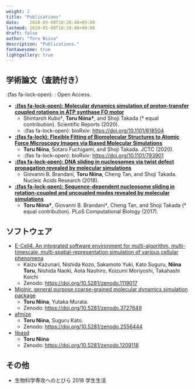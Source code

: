 ```yaml
---
weight: 2
title: "Publications"
date:    2020-05-08T18:28:40+09:00
lastmod: 2020-05-08T18:28:40+09:00
draft: false
author: "Toru Niina"
description: "Publications."
fontawesome: true
lightgallery: true
---
```


## 学術論文（査読付き）

:(fas fa-lock-open): : Open Access.

- [**:(fas fa-lock-open): Molecular dynamics simulation of proton-transfer coupled rotations in ATP synthase FO motor**](https://doi.org/10.1038/s41598-020-65004-1)
  - Shintaroh Kubo†, **Toru Niina†**, and Shoji Takada († equal contribution). Scientific Reports (2020).
  - :(fas fa-lock-open): bioRxiv: https://doi.org/10.1101/618504
- [**:(fas fa-lock): Flexible Fitting of Biomolecular Structures to Atomic Force Microscopy Images via Biased Molecular Simulations**](https://doi.org/10.1021/acs.jctc.9b00991)
  - **Toru Niina**, Sotaro Fuchigami, and Shoji Takada. JCTC (2020).
  - :(fas fa-lock-open): bioRxiv: https://doi.org/10.1101/793901
- [**:(fas fa-lock-open): DNA sliding in nucleosomes via twist defect propagation revealed by molecular simulations**](https://doi.org/10.1093/nar/gky158)
  - Giovanni B. Brandani, **Toru Niina**, Cheng Tan, and Shoji Takada. Nucleic Acids Research (2018).
- [**:(fas fa-lock-open): Sequence-dependent nucleosome sliding in rotation-coupled and uncoupled modes revealed by molecular simulations**](https://doi.org/10.1371/journal.pcbi.1005880)
  - **Toru Niina†**, Giovanni B. Brandani†, Cheng Tan, and Shoji Takada († equal contribution). PLoS Computational Biology (2017).

## ソフトウェア

- [E-Cell4. An integrated software environment for multi-algorithm, multi-timescale, multi-spatial-representation simulation of various cellular phenomena](http://www.e-cell.org/ecell4/)
  - Kaizu Kazunari, Nishida Kozo, Sakamoto Yuki, Kato Suguru, **Niina Toru**, Nishida Naoki, Aota Naohiro, Koizumi Moriyoshi, Takahashi Koichi
  - Zenodo: https://doi.org/10.5281/zenodo.1119017
- [Mjolnir. general purpose coarse-grained molecular dynamics simulation package](https://github.com/Mjolnir-MD/Mjolnir)
  - **Toru Niina**, Yutaka Murata.
  - Zenodo: https://doi.org/10.5281/zenodo.3727649
- [afmize](https://github.com/ToruNiina/afmize)
  - **Toru Niina**, Suguru Kato.
  - Zenodo: https://doi.org/10.5281/zenodo.2556444
- [libasd](https://github.com/ToruNiina/libasd)
  - **Toru Niina**
  - Zenodo: https://doi.org/10.5281/zenodo.1209118

## その他

- 生物科学専攻へのとびら 2018 学生生活
